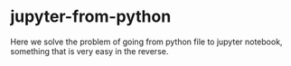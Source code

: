 # jupyter-from-python
Here we solve the problem of going from python file to jupyter notebook, something that is very easy in the reverse.
